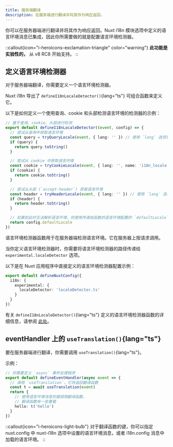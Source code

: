 ```yaml
---
title: 服务端翻译
description: 在服务端进行翻译并将其作为响应返回。
---
```


你可以在服务器端进行翻译并将其作为响应返回。Nuxt i18n 模块选项中定义的语言环境消息已集成，因此你所需要做的就是配置语言环境检测器。

::callout{icon="i-heroicons-exclamation-triangle" color="warning"}
**此功能是实验性的，** 从 v8 RC8 开始支持。
::

## 定义语言环境检测器

对于服务器端翻译，你需要定义一个语言环境检测器。

Nuxt i18n 导出了 `defineI18nLocaleDetector()`{lang="ts"} 可组合函数来定义它。

以下是如何定义一个使用查询、cookie 和头部检测语言环境的检测器的示例：

```ts [i18n/localeDetector.ts]
// 基于查询、cookie、头部进行检测
export default defineI18nLocaleDetector((event, config) => {
  // 尝试从查询中获取语言环境
  const query = tryQueryLocale(event, { lang: '' }) // 使用 `lang` 选项禁用语言环境默认值
  if (query) {
    return query.toString()
  }

  // 尝试从 cookie 中获取语言环境
  const cookie = tryCookieLocale(event, { lang: '', name: 'i18n_locale' }) // 使用 `lang` 选项禁用语言环境默认值
  if (cookie) {
    return cookie.toString()
  }

  // 尝试从头部 (`accept-header`) 获取语言环境
  const header = tryHeaderLocale(event, { lang: '' }) // 使用 `lang` 选项禁用语言环境默认值
  if (header) {
    return header.toString()
  }

  // 如果到此时无法解析语言环境，则使用传递给函数的语言环境配置的 `defaultLocale` 值进行解析
  return config.defaultLocale
})
```

语言环境检测器函数用于在服务器端检测语言环境。它在服务器上按请求调用。

当你定义语言环境检测器时，你需要将语言环境检测器的路径传递给 `experimental.localeDetector` 选项。

以下是在 Nuxt 应用程序中直接定义的语言环境检测器配置示例：

```ts [nuxt.config.ts]
export default defineNuxtConfig({
  i18n: {
    experimental: {
      localeDetector: 'localeDetector.ts'
    }
  }
})
```

有关 `defineI18nLocaleDetector()`{lang="ts"} 定义的语言环境检测器函数的详细信息，请参阅 [此处](https://www.google.com/search?q=/docs/composables/define-i18n-locale-detector)。

## eventHandler 上的 `useTranslation()`{lang="ts"}

要在服务器端进行翻译，你需要调用 `useTranslation()`{lang="ts"}。

示例：

```ts
// 你需要定义 `async` 事件处理程序
export default defineEventHandler(async event => {
  // 调用 `useTranslation`，它将返回翻译函数
  const t = await useTranslation(event)
  return {
    // 使用语言环境消息的键调用翻译函数，
    // 翻译函数有一些重载
    hello: t('hello')
  }
})
```

::callout{icon="i-heroicons-light-bulb"}
对于翻译函数的键，你可以指定 nuxt.config 中 nuxt-i18n 选项中设置的语言环境消息，或者 i18n.config 消息中加载的语言环境。
::
